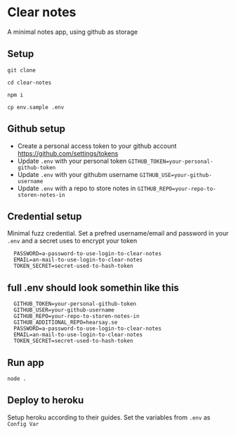 # Clear notes
A minimal notes app, using github as storage

## Setup
`git clone`

`cd clear-notes`

`npm i`

`cp env.sample .env`

## Github setup
* Create a personal access token to your github account https://github.com/settings/tokens
* Update `.env` with your personal token `GITHUB_TOKEN=your-personal-github-token`
* Update `.env` with your githubm username `GITHUB_USE=your-github-username`
* Update `.env` with a repo to store notes in `GITHUB_REPO=your-repo-to-storen-notes-in`

## Credential setup
Minimal fuzz credential.
Set a prefred username/email and password in your `.env` and a secret uses to encrypt your token
```
  PASSWORD=a-password-to-use-login-to-clear-notes
  EMAIL=an-mail-to-use-login-to-clear-notes
  TOKEN_SECRET=secret-used-to-hash-token
```

## full .env should look somethin like this
```
  GITHUB_TOKEN=your-personal-github-token
  GITHUB_USER=your-github-username
  GITHUB_REPO=your-repo-to-storen-notes-in
  GITHUB_ADDITIONAL_REPO=hearsay.se
  PASSWORD=a-password-to-use-login-to-clear-notes
  EMAIL=an-mail-to-use-login-to-clear-notes
  TOKEN_SECRET=secret-used-to-hash-token
```

## Run app
`node .`

## Deploy to heroku
Setup heroku according to their guides.
Set the variables from `.env` as `Config Var`

